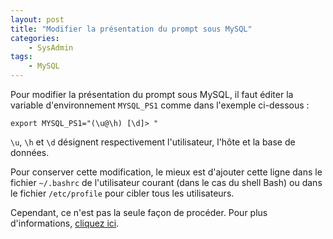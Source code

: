 ```yaml
---
layout: post
title: "Modifier la présentation du prompt sous MySQL"
categories:
    - SysAdmin
tags:
    - MySQL
---
```

Pour modifier la présentation du prompt sous MySQL, il faut éditer la variable d'environnement `MYSQL_PS1` comme dans l'exemple ci-dessous :

    export MYSQL_PS1="(\u@\h) [\d]> "

`\u`, `\h` et `\d` désignent respectivement l'utilisateur, l'hôte et la base de données.

Pour conserver cette modification, le mieux est d'ajouter cette ligne dans le fichier `~/.bashrc` de l'utilisateur courant (dans le cas du shell Bash) ou dans le fichier `/etc/profile` pour cibler tous les utilisateurs.

Cependant, ce n'est pas la seule façon de procéder. Pour plus d'informations, [cliquez ici][mysql_doc].

[mysql_doc]: https://dev.mysql.com/doc/refman/5.7/en/mysql-commands.html "Documentation MySQL : MySQL commands"
